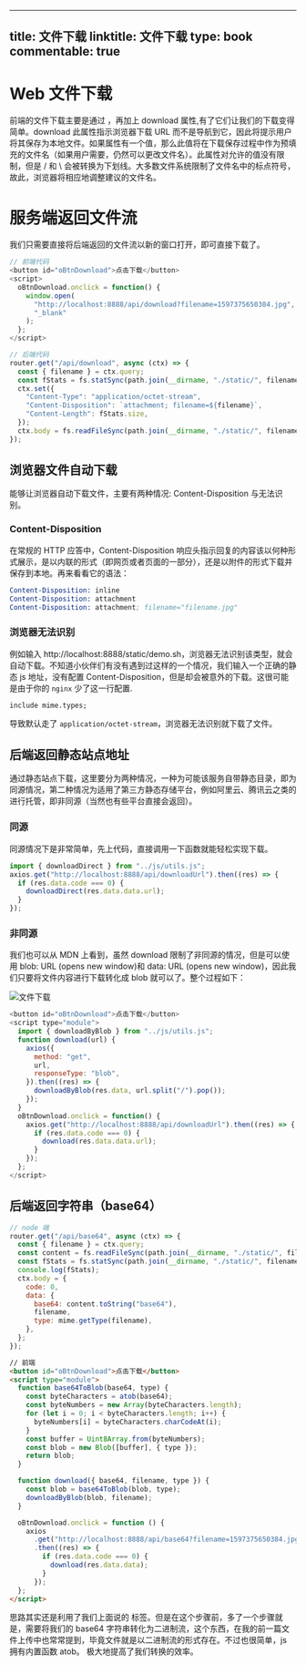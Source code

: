 
---
title: 文件下载
linktitle: 文件下载
type: book
commentable: true
---

# Web 文件下载

前端的文件下载主要是通过 <a> ，再加上 download 属性,有了它们让我们的下载变得简单。download 此属性指示浏览器下载 URL 而不是导航到它，因此将提示用户将其保存为本地文件。如果属性有一个值，那么此值将在下载保存过程中作为预填充的文件名（如果用户需要，仍然可以更改文件名）。此属性对允许的值没有限制，但是 / 和 \ 会被转换为下划线。大多数文件系统限制了文件名中的标点符号，故此，浏览器将相应地调整建议的文件名。

# 服务端返回文件流

我们只需要直接将后端返回的文件流以新的窗口打开，即可直接下载了。

```js
// 前端代码
<button id="oBtnDownload">点击下载</button>
<script>
  oBtnDownload.onclick = function() {
    window.open(
      "http://localhost:8888/api/download?filename=1597375650384.jpg",
      "_blank"
    );
  };
</script>

// 后端代码
router.get("/api/download", async (ctx) => {
  const { filename } = ctx.query;
  const fStats = fs.statSync(path.join(__dirname, "./static/", filename));
  ctx.set({
    "Content-Type": "application/octet-stream",
    "Content-Disposition": `attachment; filename=${filename}`,
    "Content-Length": fStats.size,
  });
  ctx.body = fs.readFileSync(path.join(__dirname, "./static/", filename));
});
```

## 浏览器文件自动下载

能够让浏览器自动下载文件，主要有两种情况: Content-Disposition 与无法识别。

### Content-Disposition

在常规的 HTTP 应答中，Content-Disposition 响应头指示回复的内容该以何种形式展示，是以内联的形式（即网页或者页面的一部分），还是以附件的形式下载并保存到本地。再来看看它的语法：

```s
Content-Disposition: inline
Content-Disposition: attachment
Content-Disposition: attachment; filename="filename.jpg"
```

### 浏览器无法识别

例如输入 http://localhost:8888/static/demo.sh，浏览器无法识别该类型，就会自动下载。不知道小伙伴们有没有遇到过这样的一个情况，我们输入一个正确的静态 js 地址，没有配置 Content-Disposition，但是却会被意外的下载。这很可能是由于你的 `nginx` 少了这一行配置.

```text
include mime.types;
```

导致默认走了 `application/octet-stream`，浏览器无法识别就下载了文件。

## 后端返回静态站点地址

通过静态站点下载，这里要分为两种情况，一种为可能该服务自带静态目录，即为同源情况，第二种情况为适用了第三方静态存储平台，例如阿里云、腾讯云之类的进行托管，即非同源（当然也有些平台直接会返回）。

### 同源

同源情况下是非常简单，先上代码，直接调用一下函数就能轻松实现下载。

```js
import { downloadDirect } from "../js/utils.js";
axios.get("http://localhost:8888/api/downloadUrl").then((res) => {
  if (res.data.code === 0) {
    downloadDirect(res.data.data.url);
  }
});
```

### 非同源

我们也可以从 MDN 上看到，虽然 download 限制了非同源的情况，但是可以使用 blob: URL (opens new window)和 data: URL (opens new window)，因此我们只要将文件内容进行下载转化成 blob 就可以了。整个过程如下：

![文件下载](https://assets.ng-tech.icu/item/20221225154923.png)

```js
<button id="oBtnDownload">点击下载</button>
<script type="module">
  import { downloadByBlob } from "../js/utils.js";
  function download(url) {
    axios({
      method: "get",
      url,
      responseType: "blob",
    }).then((res) => {
      downloadByBlob(res.data, url.split("/").pop());
    });
  }
  oBtnDownload.onclick = function() {
    axios.get("http://localhost:8888/api/downloadUrl").then((res) => {
      if (res.data.code === 0) {
        download(res.data.data.url);
      }
    });
  };
</script>
```

## 后端返回字符串（base64）

```js
// node 端
router.get("/api/base64", async (ctx) => {
  const { filename } = ctx.query;
  const content = fs.readFileSync(path.join(__dirname, "./static/", filename));
  const fStats = fs.statSync(path.join(__dirname, "./static/", filename));
  console.log(fStats);
  ctx.body = {
    code: 0,
    data: {
      base64: content.toString("base64"),
      filename,
      type: mime.getType(filename),
    },
  };
});
```

```html
// 前端
<button id="oBtnDownload">点击下载</button>
<script type="module">
  function base64ToBlob(base64, type) {
    const byteCharacters = atob(base64);
    const byteNumbers = new Array(byteCharacters.length);
    for (let i = 0; i < byteCharacters.length; i++) {
      byteNumbers[i] = byteCharacters.charCodeAt(i);
    }
    const buffer = Uint8Array.from(byteNumbers);
    const blob = new Blob([buffer], { type });
    return blob;
  }

  function download({ base64, filename, type }) {
    const blob = base64ToBlob(blob, type);
    downloadByBlob(blob, filename);
  }

  oBtnDownload.onclick = function () {
    axios
      .get("http://localhost:8888/api/base64?filename=1597375650384.jpg")
      .then((res) => {
        if (res.data.code === 0) {
          download(res.data.data);
        }
      });
  };
</script>
```

思路其实还是利用了我们上面说的 <a> 标签。但是在这个步骤前，多了一个步骤就是，需要将我们的 base64 字符串转化为二进制流，这个东西，在我的前一篇文件上传中也常常提到，毕竟文件就是以二进制流的形式存在。不过也很简单，js 拥有内置函数 atob。 极大地提高了我们转换的效率。

    